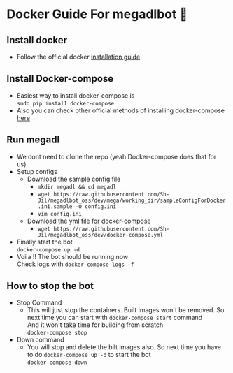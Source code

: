 # Docker Guide For megadlbot 🐳 #

## Install docker ##
- Follow the official docker [installation guide](https://docs.docker.com/engine/install/ubuntu/)

## Install Docker-compose ##
- Easiest way to install docker-compose is <br>
```sudo pip install docker-compose```
- Also you can check other official methods of installing docker-compose [here](https://docs.docker.com/compose/install/)

## Run megadl ##
- We dont need to clone the repo (yeah Docker-compose does that for us)
- Setup configs
    - Download the sample config file <br>
        - ```mkdir megadl && cd megadl```
        - ```wget https://raw.githubusercontent.com/Sh-Jil/megadlbot_oss/dev/mega/working_dir/sampleConfigForDocker.ini.sample -O config.ini```
        - ```vim config.ini```
    - Download the yml file for docker-compose
        - ```wget https://raw.githubusercontent.com/Sh-Jil/megadlbot_oss/dev/docker-compose.yml```
- Finally start the bot <br>
```docker-compose up -d```
- Voila !! The bot should be running now <br>
Check logs with ```docker-compose logs -f```

## How to stop the bot ##
- Stop Command
    - This will just stop the containers. Built images won't be removed. So next time you can start with ``docker-compose start`` command <br>
    And it won't take time for building from scratch<br>
    ```docker-compose stop```
- Down command
    - You will stop and delete the bilt images also. So next time you have to do ``docker-compose up -d`` to start the bot<br>
    ```docker-compose down```
